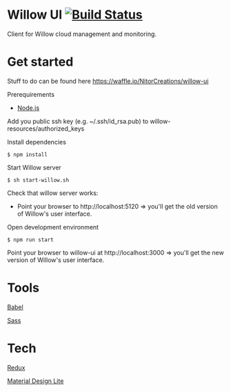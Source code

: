 Willow UI [![Build Status](https://travis-ci.org/NitorCreations/willow-ui.svg)](https://travis-ci.org/NitorCreations/willow-ui)
=========

Client for Willow cloud management and monitoring.

# Get started

Stuff to do can be found here https://waffle.io/NitorCreations/willow-ui

Prerequirements

* [Node.js](https://nodejs.org/)

Add you public ssh key (e.g. ~/.ssh/id_rsa.pub) to willow-resources/authorized_keys

Install dependencies
```
$ npm install
```

Start Willow server

```
$ sh start-willow.sh
```

Check that willow server works:
* Point your browser to http://localhost:5120 => you'll get the old version of Willow's user interface.

Open development environment
```
$ npm run start
```

Point your browser to willow-ui at http://localhost:3000 => you'll get the new version of Willow's user interface.

# Tools

[Babel](https://babeljs.io/)

[Sass](http://sass-lang.com/)

# Tech

[Redux](http://redux.js.org/)

[Material Design Lite](http://www.getmdl.io/)

